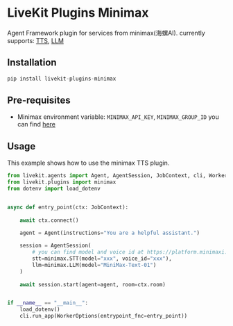 # LiveKit Plugins Minimax

Agent Framework plugin for services from minimax(海螺AI). currently supports: [TTS](https://platform.minimaxi.com/document/Price?key=66701c7e1d57f38758d5818c), [LLM](https://platform.minimaxi.com/document/%E5%AF%B9%E8%AF%9D?key=66701d281d57f38758d581d0)

## Installation
```python
pip install livekit-plugins-minimax
```

## Pre-requisites

- Minimax environment variable: `MINIMAX_API_KEY`, `MINIMAX_GROUP_ID` you can find [here](https://platform.minimaxi.com/user-center/basic-information/interface-key)

## Usage


This example shows how to use the minimax TTS plugin.

```python
from livekit.agents import Agent, AgentSession, JobContext, cli, WorkerOptions
from livekit.plugins import minimax
from dotenv import load_dotenv


async def entry_point(ctx: JobContext):
    
    await ctx.connect()
    
    agent = Agent(instructions="You are a helpful assistant.")

    session = AgentSession(
        # you can find model and voice id at https://platform.minimaxi.com/document/T2A%20V2?key=66719005a427f0c8a5701643
        stt=minimax.STT(model="xxx", voice_id="xxx"),
        llm=minimax.LLM(model="MiniMax-Text-01")
    )
    
    await session.start(agent=agent, room=ctx.room)


if __name__ == "__main__":
    load_dotenv()
    cli.run_app(WorkerOptions(entrypoint_fnc=entry_point))
```


